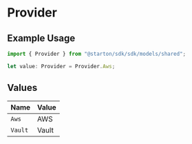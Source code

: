 # Provider

## Example Usage

```typescript
import { Provider } from "@starton/sdk/sdk/models/shared";

let value: Provider = Provider.Aws;
```

## Values

| Name    | Value   |
| ------- | ------- |
| `Aws`   | AWS     |
| `Vault` | Vault   |